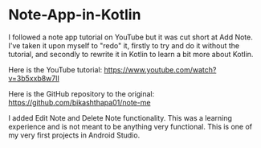 # Note-App-in-Kotlin
I followed a note app tutorial on YouTube but it was cut short at Add Note. I've taken it upon myself to "redo" it, firstly to try and do it without the tutorial, and secondly to rewrite it in Kotlin to learn a bit more about Kotlin.

Here is the YouTube tutorial: https://www.youtube.com/watch?v=3b5xxb8w7lI

Here is the GitHub repository to the original: https://github.com/bikashthapa01/note-me

I added Edit Note and Delete Note functionality. This was a learning experience and is not meant to be anything very functional. This is one of my very first projects in Android Studio.

